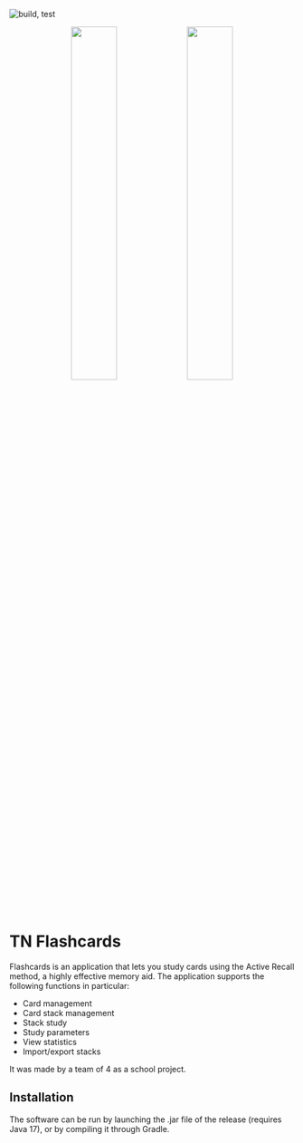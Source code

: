 ![build, test](https://github.com/baldraven/Flashcards/actions/workflows/gradle.yml/badge.svg)


<p align="center">
  <img src="https://i.imgur.com/Iw8D3JF.jpg" height="40%" />
  <img src="https://i.imgur.com/ZUX9XRb.jpg" height="40%" />
</p>

# TN Flashcards

Flashcards is an application that lets you study cards using the Active Recall method, a highly effective memory aid. The application supports the following functions in particular:
- Card management
- Card stack management
- Stack study
- Study parameters
- View statistics
- Import/export stacks

It was made by a team of 4 as a school project.

## Installation

The software can be run by launching the .jar file of the release (requires Java 17), or by compiling it through Gradle.